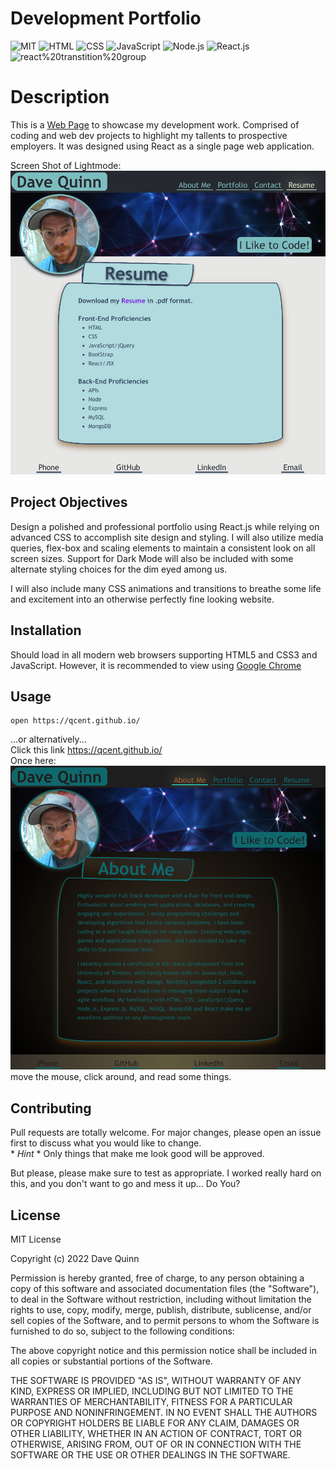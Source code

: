  # Development Portfolio
 ![MIT](https://img.shields.io/badge/License-MIT-orange)  ![HTML](https://img.shields.io/badge/Tech-HTML-lightblue)  ![CSS](https://img.shields.io/badge/Tech-CSS-lightblue)  ![JavaScript](https://img.shields.io/badge/Tech-JavaScript-lightblue)  ![Node.js](https://img.shields.io/badge/Tech-Node.js-lightblue)  ![React.js](https://img.shields.io/badge/Tech-React.js-lightblue)  ![react%20transtition%20group](https://img.shields.io/badge/Tech-react%20transtition%20group-lightblue) 

# Description

This is a [Web Page](https://en.wikipedia.org/wiki/Web_page) to showcase my development work. Comprised of coding and web dev projects to highlight my tallents to prospective employers. It was designed using React as a single page web application.

Screen Shot of Lightmode: \
![Light mode screenshot](./assets/app-screenshot-2.png)

## Project Objectives
Design a polished and professional portfolio using React.js while relying on advanced CSS to accomplish site design and styling. I will also utilize media queries, flex-box and scaling elements to maintain a consistent look on all screen sizes. Support for Dark Mode will also be included with some alternate styling choices for the dim eyed among us.

I will also include many CSS animations and transitions to breathe some life and excitement into an otherwise perfectly fine looking website.


## Installation

Should load in all modern web browsers supporting HTML5 and CSS3 and JavaScript. However, it is recommended to view using [Google Chrome](https://www.google.com/intl/en_ca/chrome/)

## Usage

```
open https://qcent.github.io/

```
...or alternatively... \
Click this link https://qcent.github.io/ \
Once here:
![looks like a really nice web page, should read well too.](./assets/app-screenshot-1.png)
move the mouse, click around, and read some things.

## Contributing
Pull requests are totally welcome. For major changes, please open an issue first to discuss what you would like to change. \
\* _Hint_ \* Only things that make me look good will be approved.

But please, please make sure to test as appropriate. I worked really hard on this, and you don't want to go and mess it up... Do You?


## License

MIT License

Copyright (c) 2022 Dave Quinn

Permission is hereby granted, free of charge, to any person obtaining a copy
of this software and associated documentation files (the "Software"), to deal
in the Software without restriction, including without limitation the rights
to use, copy, modify, merge, publish, distribute, sublicense, and/or sell
copies of the Software, and to permit persons to whom the Software is
furnished to do so, subject to the following conditions:

The above copyright notice and this permission notice shall be included in all
copies or substantial portions of the Software.

THE SOFTWARE IS PROVIDED "AS IS", WITHOUT WARRANTY OF ANY KIND, EXPRESS OR
IMPLIED, INCLUDING BUT NOT LIMITED TO THE WARRANTIES OF MERCHANTABILITY,
FITNESS FOR A PARTICULAR PURPOSE AND NONINFRINGEMENT. IN NO EVENT SHALL THE
AUTHORS OR COPYRIGHT HOLDERS BE LIABLE FOR ANY CLAIM, DAMAGES OR OTHER
LIABILITY, WHETHER IN AN ACTION OF CONTRACT, TORT OR OTHERWISE, ARISING FROM,
OUT OF OR IN CONNECTION WITH THE SOFTWARE OR THE USE OR OTHER DEALINGS IN THE
SOFTWARE.